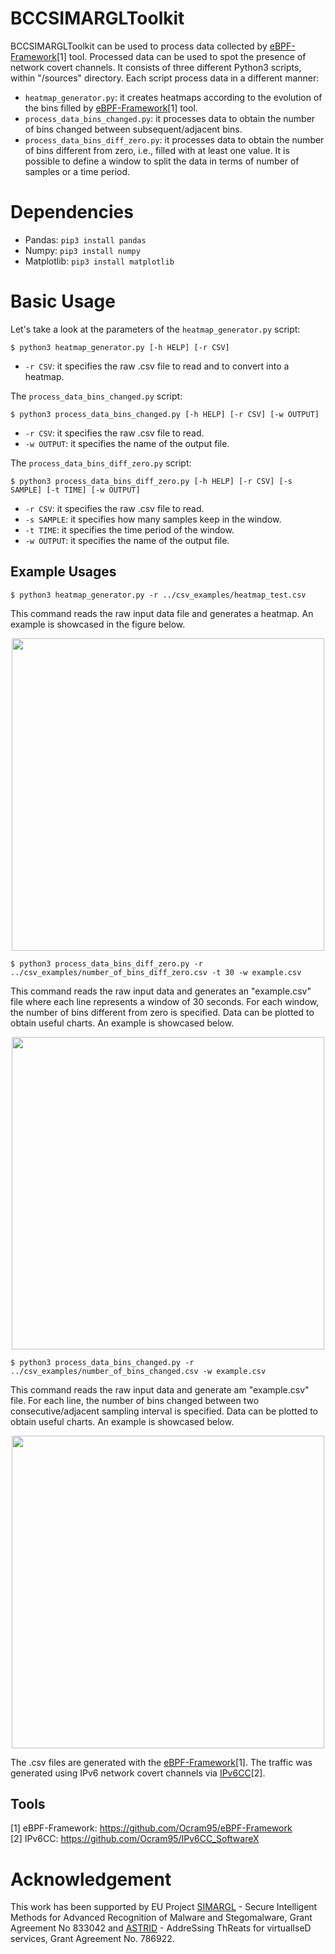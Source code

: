 # BCCSIMARGLToolkit

BCCSIMARGLToolkit can be used to process data collected by [eBPF-Framework](https://github.com/Ocram95/eBPF-Framework)[1] tool. Processed data can be used to spot the presence of network covert channels.
It consists of three different Python3 scripts, within "/sources" directory. 
Each script process data in a different manner:
- ```heatmap_generator.py```: it creates heatmaps according to the evolution of the bins filled by [eBPF-Framework](https://github.com/Ocram95/eBPF-Framework)[1] tool. 
- ```process_data_bins_changed.py```: it processes data to obtain the number of bins changed between subsequent/adjacent bins.
- ```process_data_bins_diff_zero.py```: it processes data to obtain the number of bins different from zero, i.e., filled with at least one value. It is possible to define a window to split the data in terms of number of samples or a time period.


# Dependencies
- Pandas:
```pip3 install pandas```
- Numpy:
```pip3 install numpy```
- Matplotlib:
```pip3 install matplotlib```


# Basic Usage
Let's take a look at the parameters of the ```heatmap_generator.py``` script: 
```
$ python3 heatmap_generator.py [-h HELP] [-r CSV]
```

- ```-r CSV```: it specifies the raw .csv file to read and to convert into a heatmap.

The ```process_data_bins_changed.py``` script: 
```
$ python3 process_data_bins_changed.py [-h HELP] [-r CSV] [-w OUTPUT] 
```

- ```-r CSV```: it specifies the raw .csv file to read.
- ```-w OUTPUT```: it specifies the name of the output file.

The ```process_data_bins_diff_zero.py``` script: 
```
$ python3 process_data_bins_diff_zero.py [-h HELP] [-r CSV] [-s SAMPLE] [-t TIME] [-w OUTPUT] 
```

- ```-r CSV```: it specifies the raw .csv file to read.
- ```-s SAMPLE```: it specifies how many samples keep in the window.
- ```-t TIME```: it specifies the time period of the window.
- ```-w OUTPUT```: it specifies the name of the output file.

## Example Usages
```
$ python3 heatmap_generator.py -r ../csv_examples/heatmap_test.csv
```
This command reads the raw input data file and generates a heatmap. An example is showcased in the figure below. 

<p align="center">
  <img src="https://github.com/Ocram95/BCCSIMARGLToolkit/blob/main/charts_examples/heatmap.png" width="500" />
</p>

```
$ python3 process_data_bins_diff_zero.py -r ../csv_examples/number_of_bins_diff_zero.csv -t 30 -w example.csv
```
This command reads the raw input data and generates an "example.csv" file where each line represents a window of 30 seconds. For each window, the number of bins different from zero is specified. Data can be plotted to obtain useful charts. An example is showcased below.

<p align="center">
  <img src="https://github.com/Ocram95/BCCSIMARGLToolkit/blob/main/charts_examples/diff_zero.png" width="500" />
</p>

```
$ python3 process_data_bins_changed.py -r ../csv_examples/number_of_bins_changed.csv -w example.csv
```

This command reads the raw input data and generate am "example.csv" file. For each line, the number of bins changed between two consecutive/adjacent sampling interval is specified. Data can be plotted to obtain useful charts. An example is showcased below.

<p align="center">
  <img src="https://github.com/Ocram95/BCCSIMARGLToolkit/blob/main/charts_examples/changed_bins.png" width="500" />
</p>

The .csv files are generated with the [eBPF-Framework](https://github.com/Ocram95/eBPF-Framework)[1]. The traffic was generated using IPv6 network covert channels via [IPv6CC](https://github.com/Ocram95/IPv6CC_SoftwareX)[2].

## Tools

[1] eBPF-Framework: https://github.com/Ocram95/eBPF-Framework <br>
[2] IPv6CC: https://github.com/Ocram95/IPv6CC_SoftwareX


# Acknowledgement 

This work has been supported by EU Project [SIMARGL](https://simargl.eu) - Secure Intelligent Methods for Advanced Recognition of Malware and Stegomalware, Grant Agreement No 833042 and [ASTRID](https://www.astrid-project.eu) - AddreSsing ThReats for virtualIseD services, Grant Agreement No. 786922.
